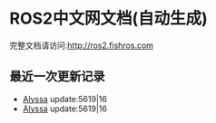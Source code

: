 # ROS2中文网文档(自动生成)

完整文档请访问:http://ros2.fishros.com

## 最近一次更新记录
- [Alyssa](https://github.com/alyssa1024) update:5619|16
- [Alyssa](https://github.com/alyssa1024) update:5619|16
